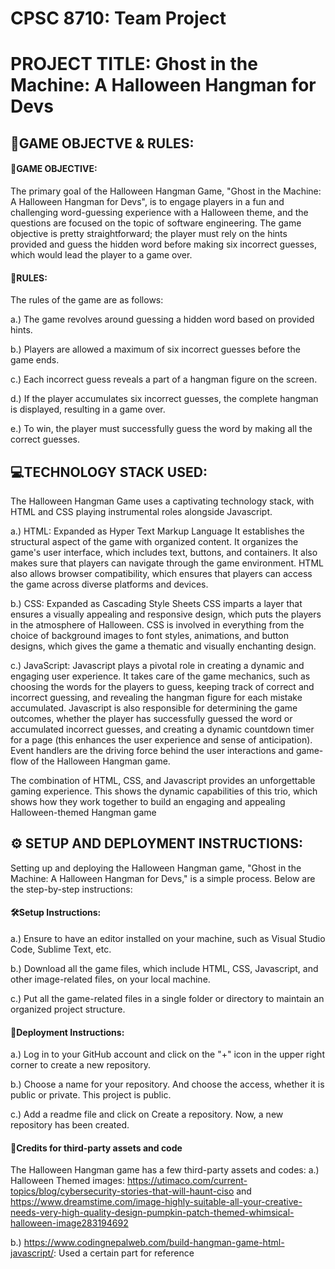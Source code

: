 <h1>CPSC 8710: Team Project</h1>

<h1>PROJECT TITLE: Ghost in the Machine: A Halloween Hangman for Devs</h1>

<h2>🧠GAME OBJECTVE & RULES:</h2>

<h4>🎯GAME OBJECTIVE: </h4>
The primary goal of the Halloween Hangman Game, "Ghost in the Machine: A Halloween Hangman for Devs", is to engage players in a fun and challenging word-guessing experience with a Halloween theme, and the questions are focused on the topic of software engineering. The game objective is pretty straightforward; the player must rely on the hints provided and guess the hidden word before making six incorrect guesses, which would lead the player to a game over.
<h4>📢RULES: </h4>
The rules of the game are as follows:

a.) The game revolves around guessing a hidden word based on provided hints.

b.) Players are allowed a maximum of six incorrect guesses before the game ends.

c.) Each incorrect guess reveals a part of a hangman figure on the screen.

d.) If the player accumulates six incorrect guesses, the complete hangman is displayed, resulting in a game over.

e.) To win, the player must successfully guess the word by making all the correct guesses.

<h2>💻TECHNOLOGY STACK USED: </h2>

The Halloween Hangman Game uses a captivating technology stack, with HTML and CSS playing instrumental roles alongside Javascript. 

a.) HTML: Expanded as Hyper Text Markup Language It establishes the structural aspect of the game with organized content. It organizes the game's user interface, which includes text, buttons, and containers. It also makes sure that players can navigate through the game environment. HTML also allows browser compatibility, which ensures that players can access the game across diverse platforms and devices. 

b.) CSS: Expanded as Cascading Style Sheets CSS imparts a layer that ensures a visually appealing and responsive design, which puts the players in the atmosphere of Halloween. CSS is involved in everything from the choice of background images to font styles, animations, and button designs, which gives the game a thematic and visually enchanting design.

c.) JavaScript: Javascript plays a pivotal role in creating a dynamic and engaging user experience. It takes care of the game mechanics, such as choosing the words for the players to guess, keeping track of correct and incorrect guessing, and revealing the hangman figure for each mistake accumulated. Javascript is also responsible for determining the game outcomes, whether the player has successfully guessed the word or accumulated incorrect guesses, and creating a dynamic countdown timer for a page (this enhances the user experience and sense of anticipation). Event handlers are the driving force behind the user interactions and game-flow of the Halloween Hangman game.

The combination of HTML, CSS, and Javascript provides an unforgettable gaming experience. This shows the dynamic capabilities of this trio, which shows how they work together to build an engaging and appealing Halloween-themed Hangman game

<h2>⚙ SETUP AND DEPLOYMENT INSTRUCTIONS:</h2>

Setting up and deploying the Halloween Hangman game, "Ghost in the Machine: A Halloween Hangman for Devs," is a simple process. Below are the step-by-step instructions:

<h4>🛠️Setup Instructions:</h4> 

a.) Ensure to have an editor installed on your machine, such as Visual Studio Code, Sublime Text, etc.

b.) Download all the game files, which include HTML, CSS, Javascript, and other image-related files, on your local machine.

c.) Put all the game-related files in a single folder or directory to maintain an organized project structure.

<h4>🚀Deployment Instructions:</h4>

a.) Log in to your GitHub account and click on the "+" icon in the upper right corner to create a new repository.

b.) Choose a name for your repository. And choose the access, whether it is public or private. This project is public.

c.) Add a readme file and click on Create a repository. Now, a new repository has been created.


<h4>🎊Credits for third-party assets and code</h4>

The Halloween Hangman game has a few third-party assets and codes:
a.) Halloween Themed images: https://utimaco.com/current-topics/blog/cybersecurity-stories-that-will-haunt-ciso and https://www.dreamstime.com/image-highly-suitable-all-your-creative-needs-very-high-quality-design-pumpkin-patch-themed-whimsical-halloween-image283194692

b.) https://www.codingnepalweb.com/build-hangman-game-html-javascript/: Used a certain part for reference











